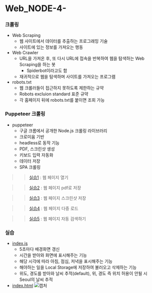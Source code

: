 # Web_NODE-4-

### 크롤링
- Web Scraping
  - 웹 사이트에서 데이터를 추출하는 프로그래밍 기술
  - 사이트에 있는 정보를 가져오는 행동
- Web Crawler
  - URL을 가져온 후, 또 다시 URL에 접속을 반복하여 웹을 탐색하는 Web Scraping을 하는 봇
    - Spiderbot이라고도 함
  - 재귀적으로 웹을 탐색하며 사이트를 가져오는 프로그램
- robots.txt
  - 웹 크롤러들이 접근하지 못하도록 제한하는 규약
  - Robots excluion standard 표준 규약
  - 각 홈페이지 뒤에 robots.txt를 붙이면 조회 가능
  
### Puppeteer 크롤링
- puppeteer
  - 구글 크롬에서 공개한 Node.js 크롤링 라이브러리
  - 크로미움 기반
  - headless로 동작 기능
  - PDF, 스크린샷 생성
  - 키보드 입력 자동화
  - 데이터 저장
  - SPA 크롤링
>> [실습1](https://github.com/KimUJin3359/Web_NODE-4-/blob/master/002.crawling/001.crawling.js) : 웹 페이지 열기

>> [실습2](https://github.com/KimUJin3359/Web_NODE-4-/blob/master/002.crawling/002.crawling_pdf.js) : 웹 페이지 pdf로 저장

>> [실습3](https://github.com/KimUJin3359/Web_NODE-4-/blob/master/002.crawling/003.crawling_screenshot.js) : 웹 페이지 스크린샷 저장

>> [실습4](https://github.com/KimUJin3359/Web_NODE-4-/blob/master/002.crawling/004.move_page.js) : 웹 페이지 다중 로드

>> [실습5](https://github.com/KimUJin3359/Web_NODE-4-/blob/master/002.crawling/005.search_google.js) : 웹 페이지 자동 검색하기

### 실습
- [index.js](https://github.com/KimUJin3359/Web_NODE-4-/blob/master/001.project/index.js)
  - 5초마다 배경화면 갱신
  - 시간을 받아와 화면에 표시해주는 기능
  - 해당 시각에 따라 아침, 점심, 저녁을 표시해주는 기능
  - 해야하는 일을 Local Storage에 저장하여 불러오고 삭제하는 기능
  - 위도, 경도를 받아와 날씨 추적(default), 위, 경도 즉 위치 허용이 안될 시 Seoul의 날씨 추적
- [index.html](https://github.com/KimUJin3359/Web_NODE-4-/blob/master/001.project/index.html)
  ![캡처](https://user-images.githubusercontent.com/50474972/108596494-c3c43000-73c8-11eb-9e90-312d665a9baf.JPG)
